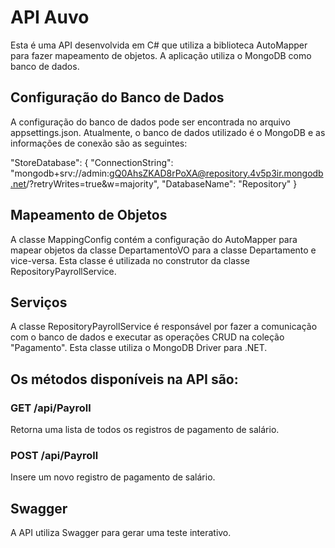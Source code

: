 ﻿# API Auvo
Esta é uma API desenvolvida em C# que utiliza a biblioteca AutoMapper para fazer mapeamento de objetos. A aplicação utiliza o MongoDB como banco de dados.

## Configuração do Banco de Dados
A configuração do banco de dados pode ser encontrada no arquivo appsettings.json. Atualmente, o banco de dados utilizado é o MongoDB e as informações de conexão são as seguintes:


"StoreDatabase": {
    "ConnectionString": "mongodb+srv://admin:gQ0AhsZKAD8rPoXA@repository.4v5p3ir.mongodb.net/?retryWrites=true&w=majority",
    "DatabaseName": "Repository"
}

## Mapeamento de Objetos
A classe MappingConfig contém a configuração do AutoMapper para mapear objetos da classe DepartamentoVO para a classe Departamento e vice-versa. Esta classe é utilizada no construtor da classe RepositoryPayrollService.

## Serviços
A classe RepositoryPayrollService é responsável por fazer a comunicação com o banco de dados e executar as operações CRUD na coleção "Pagamento". Esta classe utiliza o MongoDB Driver para .NET.

## Os métodos disponíveis na API são:

### GET /api/Payroll
Retorna uma lista de todos os registros de pagamento de salário.

### POST /api/Payroll
Insere um novo registro de pagamento de salário.

## Swagger
A API utiliza Swagger para gerar uma teste interativo.